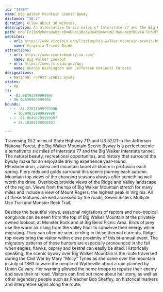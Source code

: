```yaml
---
id: "44704"
name: Big Walker Mountain Scenic Byway
distance: "16.2"
duration: Allow about 30 minutes.
description: An alternative to six miles of Interstate 77 and the Big Walker Interstate tunnel, the Big Walker Mountain Scenic Byway traverses 16.2 miles of State Highway 717 and US 52/21 in the Jefferson National Forest.
path: eno`Fz{{mNyk@rs@wHzFcBnAUDcCjBcAz@uAhBmArCmD`MwG~Xc@fDOvCA`CHhDFVv@~JrE|o@JfDGtUNtB~BfPR~C?hDgApXYrEi@rDqAbEoJpPu@xBg@rBa@zEc@bVYxE[lCiBtJcCnXmB`KOrBOnJUdDYzAk@dBqDnHc@|A_@hC[pGChDhEdt@?tEk@lG_DdW[~AuCpWYlAs@dBsArBuAfAqKdH{DtCqPxRgCfCiAZu@Bi@Ko@Wi@c@{@sAk@i@u@[gAKuARwK~EmAXgDL_Eg@mCKyAPiAf@u@v@}EjPgBjFeA`BgA~@_DzAaEVuCz@wH^kK|C_NhAcCDmQgDuC_@}DKcAM_Bm@{JmFsAa@cCc@wCgAwOmImCmAcAYuAEiARw@X{QlN{H`FmAD_Ck@_AE_JxAo@Xy@~@e@xAI`AKfGId@m@d@UBe@]wCoG_AeAyFyD}@Su@PsA~@g@NoDRy@PiCxAgA\yGLwGxAm@?cGm@gDx@e@f@Ul@DfDU|@i@n@}AbA[XmB~CcBl@]TOV[`B]j@w@J{CmA_AKk@Xs@r@a@VeEJsAn@Ur@OjA]p@yCrA{@x@c@dAYvCQh@q@`AeBxAYf@i@pBoAjBO`A?dAIz@gD|G_@|@ObBAhEQv@kClBGl@b@hAHbAEr@c@pBc@~AU`@wA|@a@z@iAzIsBdFEzANpCGl@Qx@{@~Bs@r@gAp@_@r@OfFmAfCU~Bo@dCU~ACtAT`HLx@d@~AHxAe@fGi@p@c@LYEoDyAqFaEsBmDoBqEsAeKIwB?{Ec@}BJm@l@{ABeAYsA}AaBUu@KsAPiCAm@o@iBC[Hi@x@aAXaACs@q@_BSy@Ic@@e@\m@hAs@VeAQgB_A{BEq@DYRShAm@PWH_@E_@_@_CHaA^}@nAy@NUJ_@Es@yAaEEw@Xm@lCw@dAs@XeADaBEwAYcBo@eAgAq@Om@BSJY`A]^[^wADgAi@eBIg@L_At@yBD_@Eg@Yi@_EgDs@eASgALuC~A}TB_BG}[K_BUk@i@s@qImEk@a@w@w@}CgEi@gBUaKOmBo@qBy@mAy@m@qHyC{@s@uEsEiBy@eAG{DFaMZaAPkAf@mGbFuCfB{IrEwA^sDRgCYcB_@q@e@cAmAoAmCaJoW}@eBeQyZgCsCoD_Do@y@_@y@]eBKgBSgk@EaAUeAs@eBqK{NuDuG{Rgj@oQ}a@kLuRyAoBya@u\_d@gYsA}Au@uAm@kB_@oBK}AWuMBoGT{Hr@aHlAkJHyBQeBeBgGsAoDcCuF
websites:
  - url: https://www.virginia.org/listing/big-walker-mountain-scenic-byway/6406/
    name: Virginia Travel Guide
attractions:
  - url: https://www.scenicbeauty-va.com/
    name: Big Walker Lookout
  - url: https://www.fs.usda.gov/gwj
    name: George Washington and Jefferson National Forests
designations:
  - National Forest Scenic Byway
states:
  - VA
ll:
  - -81.08493799999997
  - 36.94835999999998
bounds:
  - - -81.22811099999996
    - 36.94835999999998
  - - -81.08493799999997
    - 37.10205100000002

---
```


Traversing 16.2 miles of State Highway 717 and US 52/21 in the Jefferson National Forest, the Big Walker Mountain Scenic Byway is a perfect scenic alternative to six miles of Interstate 77 and the Big Walker Interstate tunnel.  The natural beauty, recreational opportunites, and history that surround the byway make for an enjoyable driving experience year-round.  Rhododendron, azalea and mountain laurel all bloom in profusion each spring.  Fiery reds and golds surround this scenic journey each autumn.  Mountain top views of the changing seasons always offer something well worth the drive. Overlooks provide views of the Ridge and Valley landscape of the region.  Views from the top of Big Walker Mountain stretch for many miles and include a view of Mount Rogers, the highest peak in Virginia.  All of these features are well accessed by the roads, Seven Sisters Multiple Use Trail and Monster Rock Trail.

Besides the beautiful views, seasonal migrations of raptors and neo-tropical songbirds can be seen from the top of Big Walker Mountain at the privately owned lookout, at Monster Rock and at Big Bend Picnic Area.  Birds of prey use the warm air rising from the valley floor to conserve their energy while migrating.  They can often be seen circling in these thermal currents.  Ridge-top views bring the visitor within close proximity of this bi-annual event.  The migratory patterns of these hunters are especially pronounced in the fall when eagles, hawks, osprey and kestrel can easily be sited. Historically speaking, the scenic byway over Big Walker Mountain is the route traversed during the Civil War by Mary "Molly" Tynes as she came over the mountain in July of 1863 to warn the people of Wytheville about a raid planned by Union Calvary.  Her warning allowed the home troops to repulse their enemy and save their railroad.  Visitors can find out more about her story, as well as other legendary people such as Preacher Bob Sheffey, on historical markers and interpretive signs along the route.
